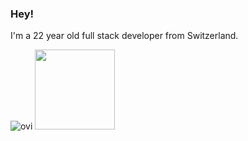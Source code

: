 ### Hey!

I'm a 22 year old full stack developer from Switzerland.

<img src="https://github-readme-stats.vercel.app/api/top-langs?username=watsum08&show_icons=true&locale=en&layout=compact&theme=chartreuse-dark" alt="ovi" />

<img src="https://media.giphy.com/media/WUlplcMpOCEmTGBtBW/giphy.gif" width="128">
<!--
**watsum08/watsum08** is a ✨ _special_ ✨ repository because its `README.md` (this file) appears on your GitHub profile.

Here are some ideas to get you started:

- 🔭 I’m currently working on ...
- 🌱 I’m currently learning ...
- 👯 I’m looking to collaborate on ...
- 🤔 I’m looking for help with ...
- 💬 Ask me about ...
- 📫 How to reach me: ...
- 😄 Pronouns: ...
- ⚡ Fun fact: ...
-->
